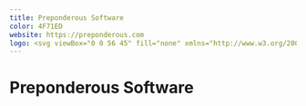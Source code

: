 ```yaml
---
title: Preponderous Software
color: 4F71ED
website: https://preponderous.com
logo: <svg viewBox="0 0 56 45" fill="none" xmlns="http://www.w3.org/2000/svg"><path d="M30.2653 3.70562C22.9779 -3.00562 16.276 0.909273 13.836 3.70562C3.55549 3.70562 1.63603 11.4915 1.96136 15.3845C-4.67543 29.465 7.11246 32.3271 13.836 31.9981C15.2675 33.1825 17.1436 33.8075 17.9027 33.972C18.1629 41.736 26.7951 43.348 31.0786 43.1835C36.4141 46.4733 40.4591 44.5543 41.8146 43.1835C51.7047 43.8415 52.9844 36.0007 52.3879 31.9981C60.7165 19.4968 52.7133 12.0947 47.6706 9.9563C42.8557 0.218417 34.0609 1.73173 30.2653 3.70562Z" fill="#EDB14F"/><path fill-rule="evenodd" clip-rule="evenodd" d="M23.4204 22.8575L29.95 11.3374C29.704 11.3015 29.1222 11.3119 28.4595 11.3239C28.096 11.3304 27.7082 11.3374 27.3381 11.3374C26.0322 11.3374 25.3792 9.33392 27.5013 9.16696C29.6235 9 32.5618 9 35.1736 9C37.6611 9 39.1121 10.5144 39.5267 10.947C39.5474 10.9687 39.5656 10.9876 39.5811 11.0035C39.9076 11.3374 40.3973 13.3409 38.6017 14.6766C37.1652 15.7451 33.3236 16.0122 31.5824 16.0122L28.3175 21.8557H30.2764C30.1132 21.3549 30.3744 19.9858 32.725 18.5166C35.1928 16.9742 38.1212 17.1982 39.576 17.3095C39.8534 17.3308 40.0772 17.3479 40.2341 17.3479C41.2135 17.3479 43.4989 19.0175 43.6621 20.3531C43.8254 21.6888 42.8459 22.8575 41.7033 23.5253C40.7891 24.0596 37.4046 24.3045 35.8266 24.3601C37.9487 25.3619 39.5811 28.2001 39.5811 30.2036C39.5811 31.8732 39.0914 33.7097 35.3369 35.2124C31.4612 36.7635 27.8278 35.7132 26.0322 34.7115C24.2365 33.7097 22.2777 31.0384 24.2365 28.3671C26.1954 25.6958 28.8073 25.0279 30.2764 25.0279C31.7456 25.0279 31.9088 26.0297 31.5824 26.6975C31.4553 26.9574 31.1553 27.0656 30.7303 27.2188C30.0631 27.4594 29.088 27.811 27.9911 29.0349C26.1954 31.0384 28.3175 33.2089 30.7662 33.2089C33.2148 33.2089 35.5001 33.2089 35.8266 30.5375C36.0878 28.4005 32.5618 25.3062 30.7662 24.0262H27.1749C27.066 24.4714 25.5425 26.0297 22.2777 27.0314C18.3563 28.2346 12.32 26.5306 12.32 22.8575C12.32 19.1844 17.054 16.0122 21.135 15.3444C25.216 14.6766 25.8689 15.8453 26.0322 16.3461C26.1954 16.847 24.563 18.0157 21.7879 18.0157C19.0129 18.0157 14.1157 22.8575 17.3805 24.0262C19.9923 24.9612 22.4953 23.6366 23.4204 22.8575ZM33.7045 21.8557C34.6295 20.52 37.9487 18.7072 39.4179 19.8523C39.7444 20.1067 40.0709 21.1879 38.7649 21.8557L33.7045 21.8557ZM36.1531 12.5061C36.2837 11.4376 34.6839 11.3931 33.8677 11.5044L32.8883 13.5079C33.9221 13.6192 36.0225 13.5747 36.1531 12.5061Z" fill="white"/></svg>
---
```

 
# Preponderous Software
